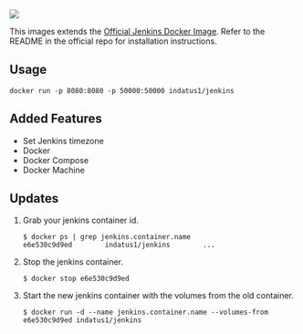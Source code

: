 <img src="http://jenkins-ci.org/sites/default/files/jenkins_logo.png"/>

This images extends the [Official Jenkins Docker Image](https://github.com/jenkinsci/docker).
Refer to the README in the official repo for installation instructions.

## Usage

```
docker run -p 8080:8080 -p 50000:50000 indatus1/jenkins
```

## Added Features

* Set Jenkins timezone
* Docker
* Docker Compose
* Docker Machine

## Updates

1. Grab your jenkins container id.

    ```
    $ docker ps | grep jenkins.container.name
    e6e530c9d9ed        indatus1/jenkins        ...
    ```

2. Stop the jenkins container.

    `$ docker stop e6e530c9d9ed`

3. Start the new jenkins container with the volumes from the old container.

    `$ docker run -d --name jenkins.container.name --volumes-from e6e530c9d9ed indatus1/jenkins`
